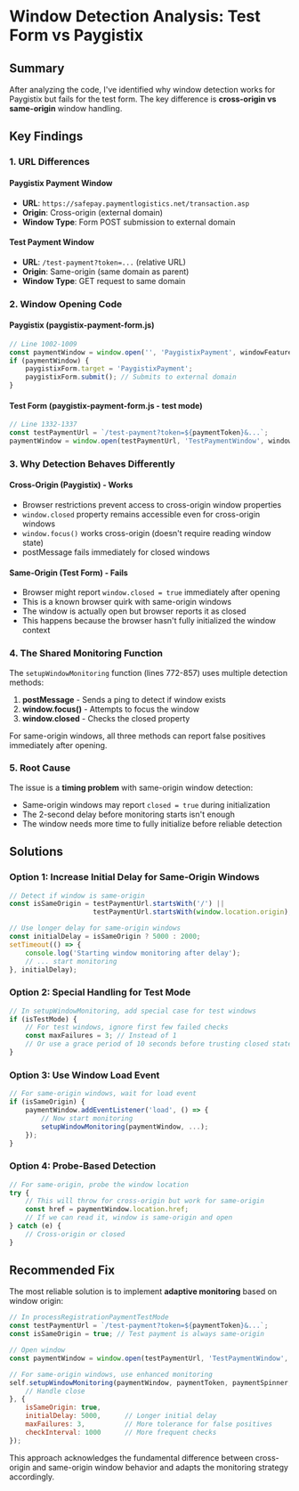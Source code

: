 # Window Detection Analysis: Test Form vs Paygistix

## Summary
After analyzing the code, I've identified why window detection works for Paygistix but fails for the test form. The key difference is **cross-origin vs same-origin** window handling.

## Key Findings

### 1. URL Differences

#### Paygistix Payment Window
- **URL**: `https://safepay.paymentlogistics.net/transaction.asp`
- **Origin**: Cross-origin (external domain)
- **Window Type**: Form POST submission to external domain

#### Test Payment Window
- **URL**: `/test-payment?token=...` (relative URL)
- **Origin**: Same-origin (same domain as parent)
- **Window Type**: GET request to same domain

### 2. Window Opening Code

#### Paygistix (paygistix-payment-form.js)
```javascript
// Line 1002-1009
const paymentWindow = window.open('', 'PaygistixPayment', windowFeatures);
if (paymentWindow) {
    paygistixForm.target = 'PaygistixPayment';
    paygistixForm.submit(); // Submits to external domain
}
```

#### Test Form (paygistix-payment-form.js - test mode)
```javascript
// Line 1332-1337
const testPaymentUrl = `/test-payment?token=${paymentToken}&...`;
paymentWindow = window.open(testPaymentUrl, 'TestPaymentWindow', windowFeatures);
```

### 3. Why Detection Behaves Differently

#### Cross-Origin (Paygistix) - Works
- Browser restrictions prevent access to cross-origin window properties
- `window.closed` property remains accessible even for cross-origin windows
- `window.focus()` works cross-origin (doesn't require reading window state)
- postMessage fails immediately for closed windows

#### Same-Origin (Test Form) - Fails
- Browser might report `window.closed = true` immediately after opening
- This is a known browser quirk with same-origin windows
- The window is actually open but browser reports it as closed
- This happens because the browser hasn't fully initialized the window context

### 4. The Shared Monitoring Function

The `setupWindowMonitoring` function (lines 772-857) uses multiple detection methods:
1. **postMessage** - Sends a ping to detect if window exists
2. **window.focus()** - Attempts to focus the window
3. **window.closed** - Checks the closed property

For same-origin windows, all three methods can report false positives immediately after opening.

### 5. Root Cause

The issue is a **timing problem** with same-origin window detection:
- Same-origin windows may report `closed = true` during initialization
- The 2-second delay before monitoring starts isn't enough
- The window needs more time to fully initialize before reliable detection

## Solutions

### Option 1: Increase Initial Delay for Same-Origin Windows
```javascript
// Detect if window is same-origin
const isSameOrigin = testPaymentUrl.startsWith('/') || 
                     testPaymentUrl.startsWith(window.location.origin);

// Use longer delay for same-origin windows
const initialDelay = isSameOrigin ? 5000 : 2000;
setTimeout(() => {
    console.log('Starting window monitoring after delay');
    // ... start monitoring
}, initialDelay);
```

### Option 2: Special Handling for Test Mode
```javascript
// In setupWindowMonitoring, add special case for test windows
if (isTestMode) {
    // For test windows, ignore first few failed checks
    const maxFailures = 3; // Instead of 1
    // Or use a grace period of 10 seconds before trusting closed state
}
```

### Option 3: Use Window Load Event
```javascript
// For same-origin windows, wait for load event
if (isSameOrigin) {
    paymentWindow.addEventListener('load', () => {
        // Now start monitoring
        setupWindowMonitoring(paymentWindow, ...);
    });
}
```

### Option 4: Probe-Based Detection
```javascript
// For same-origin, probe the window location
try {
    // This will throw for cross-origin but work for same-origin
    const href = paymentWindow.location.href;
    // If we can read it, window is same-origin and open
} catch (e) {
    // Cross-origin or closed
}
```

## Recommended Fix

The most reliable solution is to implement **adaptive monitoring** based on window origin:

```javascript
// In processRegistrationPaymentTestMode
const testPaymentUrl = `/test-payment?token=${paymentToken}&...`;
const isSameOrigin = true; // Test payment is always same-origin

// Open window
const paymentWindow = window.open(testPaymentUrl, 'TestPaymentWindow', windowFeatures);

// For same-origin windows, use enhanced monitoring
self.setupWindowMonitoring(paymentWindow, paymentToken, paymentSpinner, null, () => {
    // Handle close
}, {
    isSameOrigin: true,
    initialDelay: 5000,      // Longer initial delay
    maxFailures: 3,          // More tolerance for false positives
    checkInterval: 1000      // More frequent checks
});
```

This approach acknowledges the fundamental difference between cross-origin and same-origin window behavior and adapts the monitoring strategy accordingly.